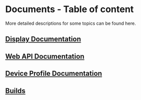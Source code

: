# Documents - Table of content

More detailed descriptions for some topics can be found here.

## [Display Documentation](Display.md)

## [Web API Documentation](Web-API.md)

## [Device Profile Documentation](DeviceProfiles.md)

## [Builds](builds/README.md)
